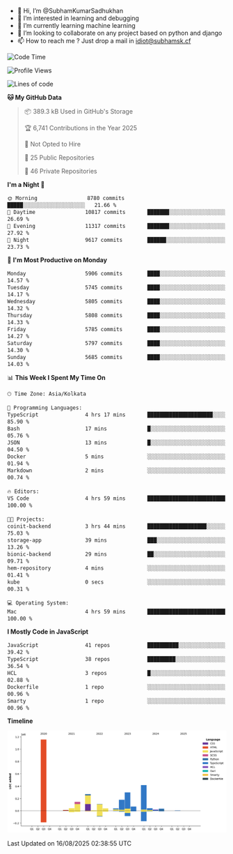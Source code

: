 - 👋 Hi, I’m @SubhamKumarSadhukhan
- 👀 I’m interested in learning and debugging
- 🌱 I’m currently learning machine learning
- 💞️ I’m looking to collaborate on any project based on python and django
- 📫 How to reach me ?
      Just drop a mail in idiot@subhamsk.cf

<!---
SubhamKumarSadhukhan/SubhamKumarSadhukhan is a ✨ special ✨ repository because its `README.md` (this file) appears on your GitHub profile.
You can click the Preview link to take a look at your changes.
--->


<!--START_SECTION:waka-->
![Code Time](http://img.shields.io/badge/Code%20Time-3%2C048%20hrs%2051%20mins-blue)

![Profile Views](http://img.shields.io/badge/Profile%20Views-0-blue)

![Lines of code](https://img.shields.io/badge/From%20Hello%20World%20I%27ve%20Written-2.9%20million%20lines%20of%20code-blue)

**🐱 My GitHub Data** 

> 📦 389.3 kB Used in GitHub's Storage 
 > 
> 🏆 6,741 Contributions in the Year 2025
 > 
> 🚫 Not Opted to Hire
 > 
> 📜 25 Public Repositories 
 > 
> 🔑 46 Private Repositories 
 > 
**I'm a Night 🦉** 

```text
🌞 Morning                8780 commits        █████░░░░░░░░░░░░░░░░░░░░   21.66 % 
🌆 Daytime                10817 commits       ███████░░░░░░░░░░░░░░░░░░   26.69 % 
🌃 Evening                11317 commits       ███████░░░░░░░░░░░░░░░░░░   27.92 % 
🌙 Night                  9617 commits        ██████░░░░░░░░░░░░░░░░░░░   23.73 % 
```
📅 **I'm Most Productive on Monday** 

```text
Monday                   5906 commits        ████░░░░░░░░░░░░░░░░░░░░░   14.57 % 
Tuesday                  5745 commits        ████░░░░░░░░░░░░░░░░░░░░░   14.17 % 
Wednesday                5805 commits        ████░░░░░░░░░░░░░░░░░░░░░   14.32 % 
Thursday                 5808 commits        ████░░░░░░░░░░░░░░░░░░░░░   14.33 % 
Friday                   5785 commits        ████░░░░░░░░░░░░░░░░░░░░░   14.27 % 
Saturday                 5797 commits        ████░░░░░░░░░░░░░░░░░░░░░   14.30 % 
Sunday                   5685 commits        ████░░░░░░░░░░░░░░░░░░░░░   14.03 % 
```


📊 **This Week I Spent My Time On** 

```text
🕑︎ Time Zone: Asia/Kolkata

💬 Programming Languages: 
TypeScript               4 hrs 17 mins       █████████████████████░░░░   85.90 % 
Bash                     17 mins             █░░░░░░░░░░░░░░░░░░░░░░░░   05.76 % 
JSON                     13 mins             █░░░░░░░░░░░░░░░░░░░░░░░░   04.50 % 
Docker                   5 mins              ░░░░░░░░░░░░░░░░░░░░░░░░░   01.94 % 
Markdown                 2 mins              ░░░░░░░░░░░░░░░░░░░░░░░░░   00.74 % 

🔥 Editors: 
VS Code                  4 hrs 59 mins       █████████████████████████   100.00 % 

🐱‍💻 Projects: 
coinit-backend           3 hrs 44 mins       ███████████████████░░░░░░   75.03 % 
storage-app              39 mins             ███░░░░░░░░░░░░░░░░░░░░░░   13.26 % 
bionic-backend           29 mins             ██░░░░░░░░░░░░░░░░░░░░░░░   09.71 % 
hem-repository           4 mins              ░░░░░░░░░░░░░░░░░░░░░░░░░   01.41 % 
kube                     0 secs              ░░░░░░░░░░░░░░░░░░░░░░░░░   00.31 % 

💻 Operating System: 
Mac                      4 hrs 59 mins       █████████████████████████   100.00 % 
```

**I Mostly Code in JavaScript** 

```text
JavaScript               41 repos            ██████████░░░░░░░░░░░░░░░   39.42 % 
TypeScript               38 repos            █████████░░░░░░░░░░░░░░░░   36.54 % 
HCL                      3 repos             █░░░░░░░░░░░░░░░░░░░░░░░░   02.88 % 
Dockerfile               1 repo              ░░░░░░░░░░░░░░░░░░░░░░░░░   00.96 % 
Smarty                   1 repo              ░░░░░░░░░░░░░░░░░░░░░░░░░   00.96 % 
```



**Timeline**

![Lines of Code chart](https://raw.githubusercontent.com/SubhamKumarSadhukhan/SubhamKumarSadhukhan/main/assets/bar_graph.png)


 Last Updated on 16/08/2025 02:38:55 UTC
<!--END_SECTION:waka-->
